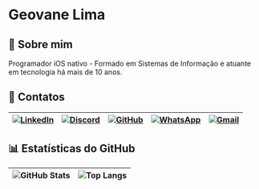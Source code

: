 # Geovane Lima


## 👤 Sobre mim
Programador iOS nativo - Formado em Sistemas de Informação e atuante em tecnologia há mais de 10 anos.

## 💬 Contatos

| [![LinkedIn](https://img.shields.io/badge/LinkedIn-0077B5?style=for-the-badge&logo=linkedin&logoColor=white)](https://www.linkedin.com/in/geovanelima/) | [![Discord](https://img.shields.io/badge/Discord-7289DA?style=for-the-badge&logo=discord&logoColor=white)](https://discord.com/channels/@limasgeovane/) | [![GitHub](https://img.shields.io/badge/GitHub-100000?style=for-the-badge&logo=github&logoColor=white)](https://github.com/limasgeovane) | [![WhatsApp](https://img.shields.io/badge/WhatsApp-25D366?style=for-the-badge&logo=whatsapp&logoColor=white)](https://wa.me/5561993945618) | [![Gmail](https://img.shields.io/badge/Gmail-333333?style=for-the-badge&logo=gmail&logoColor=red)](mailto:geovanelima@gmail.com) |
|-----:|---------------| - | - | - |


## 📊 Estatísticas do GitHub

| ![GitHub Stats](https://github-readme-stats.vercel.app/api?username=limasgeovane&theme=transparent&bg_color=000&border_color=30A3DC&show_icons=true&icon_color=30A3DC&title_color=E94D5F&text_color=FFF) | ![Top Langs](https://github-readme-stats-git-masterrstaa-rickstaa.vercel.app/api/top-langs/?username=limasgeovane&bg_color=000&border_color=30A3DC&title_color=E94D5F&text_color=FFF) |
| - | - |
